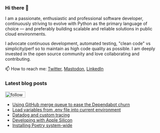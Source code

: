 ### Hi there 👋

I am a passionate, enthusiastic and professional software developer, continuously striving to evolve with Python as the primary language of choice — and preferably building scalable and reliable solutions in public cloud environments. 

I advocate continuous development, automated testing, "clean code" vs simplicity/perf so to maintain as high code quality as possible. I am deeply invested in the open source community and love collaborating and contributing.

📫 How to reach me: [Twitter](https://twitter.com/fredrikaverpil), [Mastodon](https://fosstodon.org/@fredrikaverpil), [LinkedIn](https://www.linkedin.com/in/fredrik/)


<!--
- 🔭 I’m currently working on ...
- 🌱 I’m currently learning ...
- 👯 I’m looking to collaborate on ...
- 🤔 I’m looking for help with ...
- 💬 Ask me about ...
- 📫 How to reach me: ...
- 😄 Pronouns: ...
- ⚡ Fun fact: ...
-->

### Latest blog posts

<a href='https://feedly.com/i/subscription/feed%2Fhttps%3A%2F%2Ffredrikaverpil.github.io%2Ffeed_rss_created.xml'  target='blank'><img id='feedlyFollow' src='https://s1.feedly.com/legacy/feedly-follow-rectangle-volume-small_2x.png' alt='follow us in feedly' width='66' height='20'></a>

<!-- BLOG-POST-LIST:START -->
- [Using GitHub merge queue to ease the Dependabot churn](https://fredrikaverpil.github.io/blog/2023/03/29/using-github-merge-queue-to-ease-the-dependabot-churn/)
- [Load variables from .env file into current environment](https://fredrikaverpil.github.io/blog/2022/12/18/load-variables-from-env-file-into-current-environment/)
- [Datadog and custom tracing](https://fredrikaverpil.github.io/blog/2022/12/17/datadog-and-custom-tracing/)
- [Developing with Apple Silicon](https://fredrikaverpil.github.io/blog/2021/12/17/developing-with-apple-silicon/)
- [Installing Poetry system-wide](https://fredrikaverpil.github.io/blog/2021/11/13/installing-poetry-system-wide/)
<!-- BLOG-POST-LIST:END -->
